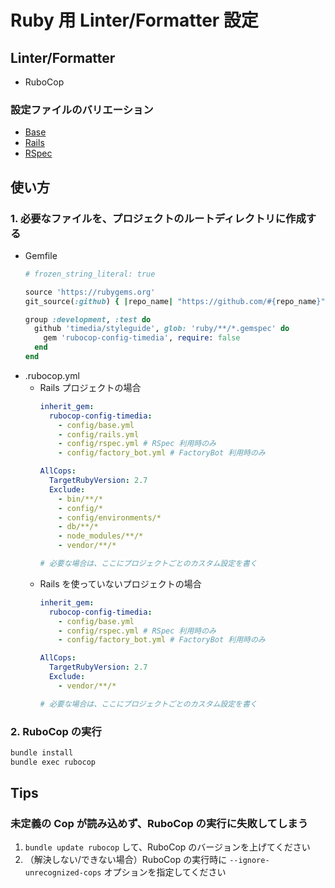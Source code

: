 # Ruby 用 Linter/Formatter 設定

## Linter/Formatter
- RuboCop

### 設定ファイルのバリエーション
- [Base](./rubocop/config/base.yml)
- [Rails](./rubocop/config/rails.yml)
- [RSpec](./rubocop/config/rspec.yml)

## 使い方
### 1. 必要なファイルを、プロジェクトのルートディレクトリに作成する
- Gemfile
  ```ruby
  # frozen_string_literal: true

  source 'https://rubygems.org'
  git_source(:github) { |repo_name| "https://github.com/#{repo_name}" }

  group :development, :test do
    github 'timedia/styleguide', glob: 'ruby/**/*.gemspec' do
      gem 'rubocop-config-timedia', require: false
    end
  end
  ```
- .rubocop.yml
  - Rails プロジェクトの場合
    ```yaml
    inherit_gem:
      rubocop-config-timedia:
        - config/base.yml
        - config/rails.yml
        - config/rspec.yml # RSpec 利用時のみ
        - config/factory_bot.yml # FactoryBot 利用時のみ

    AllCops:
      TargetRubyVersion: 2.7
      Exclude:
        - bin/**/*
        - config/*
        - config/environments/*
        - db/**/*
        - node_modules/**/*
        - vendor/**/*

    # 必要な場合は、ここにプロジェクトごとのカスタム設定を書く
    ```
  - Rails を使っていないプロジェクトの場合
    ```yaml
    inherit_gem:
      rubocop-config-timedia:
        - config/base.yml
        - config/rspec.yml # RSpec 利用時のみ
        - config/factory_bot.yml # FactoryBot 利用時のみ

    AllCops:
      TargetRubyVersion: 2.7
      Exclude:
        - vendor/**/*

    # 必要な場合は、ここにプロジェクトごとのカスタム設定を書く
    ```

### 2. RuboCop の実行
```sh
bundle install
bundle exec rubocop
```

## Tips
### 未定義の Cop が読み込めず、RuboCop の実行に失敗してしまう
1. `bundle update rubocop` して、RuboCop のバージョンを上げてください
2. （解決しない/できない場合）RuboCop の実行時に `--ignore-unrecognized-cops` オプションを指定してください
